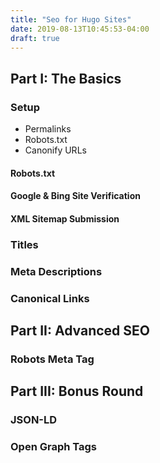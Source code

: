 ```yaml
---
title: "Seo for Hugo Sites"
date: 2019-08-13T10:45:53-04:00
draft: true
---
```


## Part I: The Basics

### Setup
- Permalinks
- Robots.txt
- Canonify URLs

#### Robots.txt

#### Google & Bing Site Verification

#### XML Sitemap Submission

### Titles

### Meta Descriptions

### Canonical Links

## Part II: Advanced SEO

### Robots Meta Tag


## Part III: Bonus Round

### JSON-LD

### Open Graph Tags
